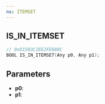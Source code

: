 ```yaml
---
ns: ITEMSET
---
```

## IS_IN_ITEMSET

```c
// 0xD1503C2EE2FE688C
BOOL IS_IN_ITEMSET(Any p0, Any p1);
```

## Parameters
* **p0**:
* **p1**:
